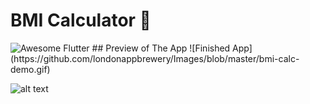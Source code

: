 # BMI Calculator 💪

 <img alt="Awesome Flutter" src="https://img.shields.io/badge/Awesome-Flutter-blue.svg?longCache=true&style=flat-square" />
##  Preview of The App
![Finished App](https://github.com/londonappbrewery/Images/blob/master/bmi-calc-demo.gif)

![alt text](https://raw.githubusercontent.com/voicon/flutter-bmi-calculator/master/readme-assets/flutter-bmi-calculator.png)
